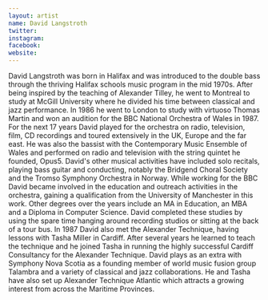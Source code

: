 ```yaml
---
layout: artist
name: David Langstroth
twitter:
instagram:
facebook:
website:
---
```


David Langstroth was born in Halifax and was introduced to the double bass through the thriving Halifax schools music program in the mid 1970s. After being inspired by the teaching of Alexander Tilley, he went to Montreal to study at McGill University where he divided his time between classical and jazz performance. In 1986 he went to London to study with virtuoso Thomas Martin and won an audition for the BBC National Orchestra of Wales in 1987. For the next 17 years David played for the orchestra on radio, television, film, CD recordings and toured extensively in the UK, Europe and the far east. He was also the bassist with the Contemporary Music Ensemble of Wales and performed on radio and television with the string quintet he founded, Opus5. David's other musical activities have included solo recitals, playing bass guitar and conducting, notably the Bridgend Choral Society and the Tromso Symphony Orchestra in Norway. While working for the BBC David became involved in the education and outreach activities in the orchestra, gaining a qualification from the University of Manchester in this work. Other degrees over the years include an MA in Education, an MBA and a Diploma in Computer Science. David completed these studies by using the spare time hanging around recording studios or sitting at the back of a tour bus. In 1987 David also met the Alexander Technique, having lessons with Tasha Miller in Cardiff. After several years he learned to teach the technique and he joined Tasha in running the highly successful Cardiff Consultancy for the Alexander Technique. David plays as an extra with Symphony Nova Scotia as a founding member of world music fusion group Talambra and a variety of classical and jazz collaborations. He and Tasha have also set up Alexander Technique Atlantic which attracts a growing interest from across the Maritime Provinces.